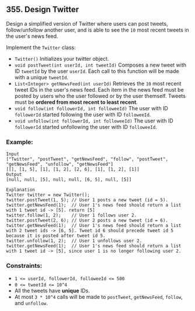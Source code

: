 ## 355. Design Twitter

Design a simplified version of Twitter where users can post tweets, follow/unfollow another user, and is able to see the ```10``` most recent tweets in the user's news feed.

Implement the ```Twitter``` class:

* ```Twitter()``` Initializes your twitter object.
* ```void postTweet(int userId, int tweetId)``` Composes a new tweet with ID ```tweetId``` by the user ```userId```. Each call to this function will be made with a unique ```tweetId```.
* ```List<Integer> getNewsFeed(int userId)``` Retrieves the ```10``` most recent tweet IDs in the user's news feed. Each item in the news feed must be posted by users who the user followed or by the user themself. Tweets must be **ordered from most recent to least recent**.
* ```void follow(int followerId, int followeeId)``` The user with ID ```followerId``` started following the user with ID ```followeeId```.
* ```void unfollow(int followerId, int followeeId)``` The user with ID ```followerId``` started unfollowing the user with ID ```followeeId```.

### Example:
```
Input
["Twitter", "postTweet", "getNewsFeed", "follow", "postTweet", "getNewsFeed", "unfollow", "getNewsFeed"]
[[], [1, 5], [1], [1, 2], [2, 6], [1], [1, 2], [1]]
Output
[null, null, [5], null, null, [6, 5], null, [5]]

Explanation
Twitter twitter = new Twitter();
twitter.postTweet(1, 5); // User 1 posts a new tweet (id = 5).
twitter.getNewsFeed(1);  // User 1's news feed should return a list with 1 tweet id -> [5]. return [5]
twitter.follow(1, 2);    // User 1 follows user 2.
twitter.postTweet(2, 6); // User 2 posts a new tweet (id = 6).
twitter.getNewsFeed(1);  // User 1's news feed should return a list with 2 tweet ids -> [6, 5]. Tweet id 6 should precede tweet id 5 because it is posted after tweet id 5.
twitter.unfollow(1, 2);  // User 1 unfollows user 2.
twitter.getNewsFeed(1);  // User 1's news feed should return a list with 1 tweet id -> [5], since user 1 is no longer following user 2.
```

### Constraints:

* ```1 <= userId, followerId, followeeId <= 500```
* ```0 <= tweetId <= 10^4```
* All the tweets have **unique** IDs.
* At most ```3 * 10^4``` calls will be made to ```postTweet```, ```getNewsFeed```, ```follow```, and ```unfollow```.